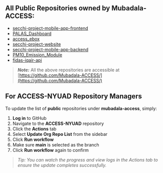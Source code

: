<!-- START_ORG_REPOS -->
## All Public Repositories owned by Mubadala-ACCESS: 

- [secchi-project-mobile-app-frontend](https://github.com/Mubadala-ACCESS/secchi-project-mobile-app-frontend)
- [PALAS_Dashboard](https://github.com/Mubadala-ACCESS/PALAS_Dashboard)
- [access_ebox](https://github.com/Mubadala-ACCESS/access_ebox)
- [secchi-project-website](https://github.com/Mubadala-ACCESS/secchi-project-website)
- [secchi-project-mobile-app-backend](https://github.com/Mubadala-ACCESS/secchi-project-mobile-app-backend)
- [PM10_Emission_Module](https://github.com/Mubadala-ACCESS/PM10_Emission_Module)
- [fidas-iqair-api](https://github.com/Mubadala-ACCESS/fidas-iqair-api)
<!-- END_ORG_REPOS -->
> **_Note:_** All the above repositories are accessible at [https://github.com/Mubadala-ACCESS/](https://github.com/Mubadala-ACCESS/)

## For ACCESS-NYUAD Repository Managers
To update the list of **public** repositories under **mubadala-access**, simply:
1. **Log in** to GitHub  
2. Navigate to the **ACCESS-NYUAD** repository  
3. Click the **Actions** tab  
4. Select **Update Org Repo List** from the sidebar  
5. Click **Run workflow**  
6. Make sure **main** is selected as the branch  
7. Click **Run workflow** again to confirm  

>  _Tip: You can watch the progress and view logs in the Actions tab to ensure the update completes successfully._
